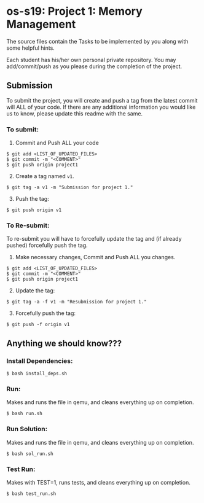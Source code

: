 # os-s19: Project 1: Memory Management

The source files contain the Tasks to be implemented by you along with some helpful hints. 

Each student has his/her own personal private repository. You may add/commit/push as you please during the completion of the project. 

## Submission
To submit the project, you will create and push a tag from the latest commit will ALL of your code. If there are any additional information you would like us to know, please update this readme with the same.

### To submit:
1. Commit and Push ALL your code
```
$ git add <LIST_OF_UPDATED_FILES>
$ git commit -m "<COMMENT>"
$ git push origin project1
```
2. Create a tag named `v1`.
```
$ git tag -a v1 -m "Submission for project 1."
```

3. Push the tag:
```
$ git push origin v1
```

### To Re-submit:
To re-submit you will have to forcefully update the tag and (if already pushed) forcefully push the tag.

1. Make necessary changes, Commit and Push ALL you changes.
```
$ git add <LIST_OF_UPDATED_FILES>
$ git commit -m "<COMMENT>"
$ git push origin project1
```

2. Update the tag:
```
$ git tag -a -f v1 -m "Resubmission for project 1."
```

3. Forcefully push the tag:
```
$ git push -f origin v1
```


## Anything we should know???
### Install Dependencies:
```
$ bash install_deps.sh
```
### Run: 
Makes and runs the file in qemu, and cleans everything up on completion.
```
$ bash run.sh
```
### Run Solution: 
Makes and runs the file in qemu, and cleans everything up on completion.
```
$ bash sol_run.sh
```
### Test Run:
Makes with TEST=1, runs tests, and cleans everything up on completion.
```
$ bash test_run.sh
```
